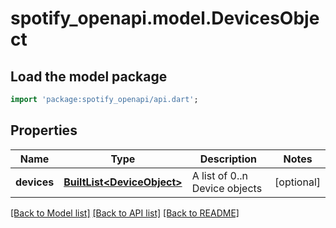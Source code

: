 # spotify_openapi.model.DevicesObject

## Load the model package
```dart
import 'package:spotify_openapi/api.dart';
```

## Properties
Name | Type | Description | Notes
------------ | ------------- | ------------- | -------------
**devices** | [**BuiltList&lt;DeviceObject&gt;**](DeviceObject.md) | A list of 0..n Device objects | [optional] 

[[Back to Model list]](../README.md#documentation-for-models) [[Back to API list]](../README.md#documentation-for-api-endpoints) [[Back to README]](../README.md)


